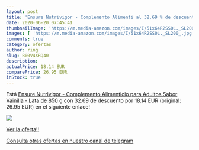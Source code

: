 ```yaml
---
layout: post
title: 'Ensure Nutrivigor - Complemento Alimenti al 32.69 % de descuento'
date: 2020-06-20 07:45:41
thumbnailImage: 'https://m.media-amazon.com/images/I/51x64R2SS0L._SL200_.jpg'
images: [ 'https://m.media-amazon.com/images/I/51x64R2SS0L._SL200_.jpg' ]
comments: true
category: ofertas
author: ring
slug: B00V4XRQ40
description:
actualPrice: 18.14 EUR
comparePrice: 26.95 EUR
inStock: true
---
```


Está [Ensure Nutrivigor - Complemento Alimenticio para Adultos  Sabor Vainilla - Lata de 850 g](https://www.amazon.com/dp/B00V4XRQ40/?tag=redken08-20) con 32.69 de descuento por 18.14 EUR (original: 26.95 EUR) en el siguiente enlace!

[![](https://m.media-amazon.com/images/I/51x64R2SS0L._SL200_.jpg)](https://www.amazon.com/dp/B00V4XRQ40/?tag=redken08-20)

[Ver la oferta!!](https://www.amazon.com/dp/B00V4XRQ40/?tag=redken08-20)

[Consulta otras ofertas en nuestro canal de telegram](https://t.me/s/ofertas25)
